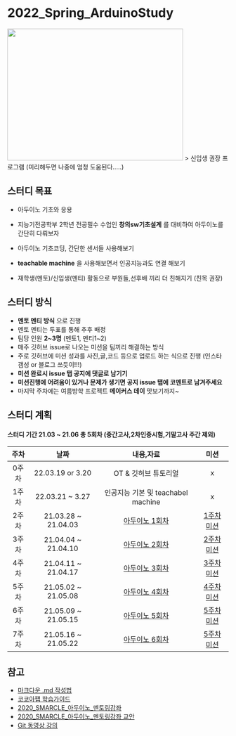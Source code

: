 # 2022_Spring_ArduinoStudy
<img src="https://user-images.githubusercontent.com/81175672/156735029-79b74345-ee1d-4e32-b0ed-21bf23883ac4.JPG"  width="400" height="300"/>
> 신입생 권장 프로그램 (미리해두면 나중에 엄청 도움된다.....)

## 스터디 목표

- 아두이노 기초와 응용

- 지능기전공학부 2학년 전공필수 수업인 **창의sw기초설계** 를 대비하여 아두이노를 간단히 다뤄보자

- 아두이노 기초코딩, 간단한 센서들 사용해보기

- **teachable machine** 을 사용해보면서 인공지능과도 연결 해보기

- 재학생(멘토)/신입생(멘티) 활동으로 부원들,선후배 끼리 더 친해지기 (친목 권장)


## 스터디 방식

- **멘토 멘티 방식** 으로 진행
- 멘토 멘티는 투표를 통해 추후 배정
- 팀당 인원 **2~3명** (멘토1, 멘티1~2)
- 매주 깃허브 issue로 나오는 미션을 팀끼리 해결하는 방식 
- 주로 깃허브에 미션 성과를 사진,글,코드 등으로 업로드 하는 식으로 진행
  (인스타 갬성 or 블로그 쓰듯이!!!)
- **미션 완료시 issue 탭 공지에 댓글로 남기기** 
- **미션진행에 어려움이 있거나 문제가 생기면 공지 issue 탭에 코멘트로 남겨주세요**
- 마지막 주차에는 여름방학 프로젝트 **메이커스 데이** 맛보기까지~ 


## 스터디 계획
#### 스터디 기간 21.03 ~ 21.06 총 5회차 (중간고사,2차인증시험,기말고사 주간 제외) 

|주차|날짜|내용,자료|미션|
|:---:|:---:|:---:|:---:|
0주차|22.03.19 or 3.20|OT & 깃허브 튜토리얼|x|x|
1주차|22.03.21 ~ 3.27|인공지능 기본 및 teachabel machine |x|x|
2주차|21.03.28 ~ 21.04.03|[아두이노 1회차](https://github.com/sejongsmarcle/2021_Spring_ArduinoStudy/tree/main/%EC%8A%A4%ED%84%B0%EB%94%94%EC%9E%90%EB%A3%8C/1%EC%A3%BC%EC%B0%A8)|[1주차 미션](https://github.com/sejongsmarcle/2021_Spring_ArduinoStudy/issues/2)|
3주차|21.04.04 ~ 21.04.10|[아두이노 2회차](https://github.com/sejongsmarcle/2021_Spring_ArduinoStudy/tree/main/%EC%8A%A4%ED%84%B0%EB%94%94%EC%9E%90%EB%A3%8C/2%EC%A3%BC%EC%B0%A8)|[2주차 미션](https://github.com/sejongsmarcle/2021_Spring_ArduinoStudy/issues/4)|
4주차|21.04.11 ~ 21.04.17|[아두이노 3회차]()|[3주차 미션]()|
5주차|21.05.02 ~ 21.05.08|[아두이노 4회차]()|[4주차 미션]()|
6주차|21.05.09 ~ 21.05.15|[아두이노 5회차]()|[5주차 미션]()|
7주차|21.05.16 ~ 21.05.22|[아두이노 6회차]()|[5주차 미션]()|


## 참고

- [마크다운 .md 작성법](https://gist.github.com/ihoneymon/652be052a0727ad59601)
- [코코아팹 학습가이드](https://kocoafab.cc/product/studyguide)
- [2020_SMARCLE_아두이노_멘토링강좌](https://youtube.com/playlist?list=PLvRUlpIVi9qQE4GkzUYpdDVxIN5rBeDYR)
- [2020_SMARCLE_아두이노_멘토링강좌 교안](https://github.com/sejongsmarcle/2021_Spring_ArduinoStudy/blob/main/2020_SMARCLE%EA%B3%BC_%ED%95%A8%EA%BB%98%ED%95%98%EB%8A%94_%EA%BF%88%EB%82%98%EB%AC%B4_%EC%BD%94%EB%94%A9%EA%B5%90%EC%8B%A4.pdf)
- [Git 동영상 강의](https://www.youtube.com/playlist?list=PLRx0vPvlEmdD5FLIdwTM4mKBgyjv4no81)
